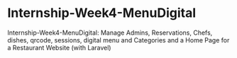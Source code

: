 # Internship-Week4-MenuDigital
Internship-Week4-MenuDigital: Manage Admins, Reservations, Chefs, dishes, qrcode, sessions, digital menu and Categories and a Home Page for a Restaurant Website (with Laravel)
